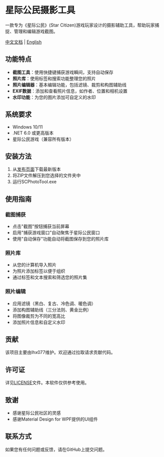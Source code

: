 # 星际公民摄影工具

一款专为《星际公民》(Star Citizen)游戏玩家设计的摄影辅助工具，帮助玩家捕捉、管理和编辑游戏截图。

[中文文档](README_CN.md) | [English](README.md)

## 功能特点

- **截图工具**：使用快捷键捕获游戏瞬间，支持自动保存
- **照片库**：使用标签和搜索功能整理您的照片
- **照片编辑器**：基本编辑功能，包括滤镜、裁剪和构图辅助线
- **EXIF数据**：添加和查看照片信息，如作者、位置和相机设置
- **水印功能**：为您的图片添加可自定义的水印

## 系统要求

- Windows 10/11
- .NET 6.0 或更高版本
- 星际公民游戏（兼容所有版本）

## 安装方法

1. 从[发布页面](https://github.com/lhx077/Star-Citizen-Photo-Tool/releases)下载最新版本
2. 将ZIP文件解压到您选择的文件夹中
3. 运行SCPhotoTool.exe

## 使用指南

### 截图捕获

- 点击"截图"按钮捕获当前屏幕
- 启用"捕获游戏窗口"自动聚焦于星际公民窗口
- 使用"自动保存"功能自动将截图保存到您的照片库

### 照片库

- 从您的计算机导入照片
- 为照片添加标签以便于组织
- 通过标签和文本搜索和筛选您的照片集

### 照片编辑

- 应用滤镜（黑白、复古、冷色调、暖色调）
- 添加构图辅助线（三分法则、黄金比例）
- 将图像裁剪为不同的宽高比
- 添加照片信息和自定义水印

## 贡献

该项目主要由lhx077维护。欢迎通过拉取请求贡献代码。

## 许可证

详见[LICENSE](LICENSE)文件。本软件仅供参考使用。

## 致谢

- 感谢星际公民社区的灵感
- 感谢Material Design for WPF提供的UI组件

## 联系方式

如果您有任何问题或反馈，请在GitHub上提交问题。 